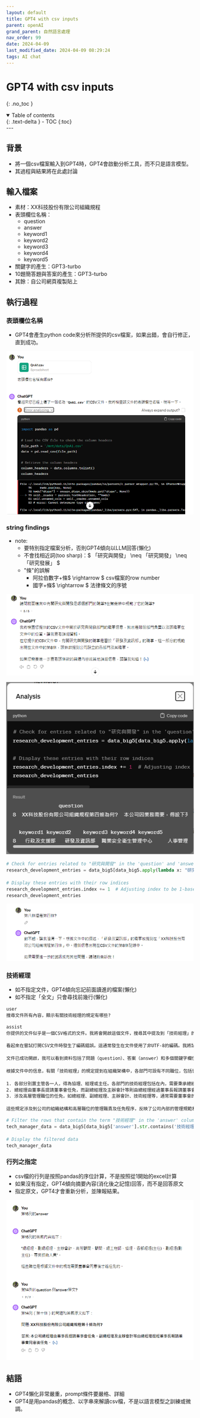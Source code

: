 ```yaml
---
layout: default
title: GPT4 with csv inputs
parent: openAI
grand_parent: 自然語言處理
nav_order: 99
date: 2024-04-09
last_modified_date: 2024-04-09 08:29:24
tags: AI chat
---
```



# GPT4 with csv inputs
{: .no_toc }

<details open markdown="block">
  <summary>
    Table of contents
  </summary>
  {: .text-delta }
- TOC
{:toc}
</details>
---

## 背景

- 將一個csv檔案輸入到GPT4時，GPT4會啟動分析工具，而不只是語言模型。
- 其過程與結果將在此處討論

## 輸入檔案

- 素材：XX科技股份有限公司組織規程
- 表頭欄位名稱：
  - question
  - answer
  - keyword1
  - keyword2
  - keyword3
  - keyword4
  - keyword5
- 關鍵字的產生：GPT3-turbo
- 10題簡答題與答案的產生：GPT3-turbo
- 其餘：自公司網頁複製貼上

## 執行過程

### 表頭欄位名稱

- GPT4會產生python code來分析所提供的csv檔案，如果出錯，會自行修正，直到成功。

![](pngs/2024-04-09-08-38-17.png)

### string findings

- note:
  - 要特別指定檔案分析，否則GPT4傾向以LLM回答(懶化)
  - 不會找相近詞(too sharp)：$ 「研究與開發」 \neq  「研究開發」 \neq 「研究發展」 $
  - "條"的誤解
    - 阿拉伯數字+條$ \rightarrow $ csv檔案的row number
    - 國字+條$ \rightarrow $ 法律條文的序號

 ![](pngs/2024-04-09-08-51-13.png)

![](pngs/2024-04-09-08-52-11.png)

```python
# Check for entries related to "研究與開發" in the 'question' and 'answer' columns
research_development_entries = data_big5[data_big5.apply(lambda x: "研究與開發" in x['question'] or "研究與開發" in x['answer'], axis=1)]

# Display these entries with their row indices
research_development_entries.index += 1  # Adjusting index to be 1-based for user convenience
research_development_entries
```

![](pngs/2024-04-09-08-54-30.png)

### 技術經理

- 如不指定文件，GPT4傾向忘記前面讀進的檔案(懶化)
- 如不指定「全文」只會尋找前幾行(懶化)

```bash
user
搜尋文件所有內容，顯示有關技術經理的規定有哪些?
```

```bash
assist
你提供的文件似乎是一個CSV格式的文件。我將會開啟這個文件，搜尋其中提及到「技術經理」的內容，並展示相關規定。讓我先查看文件的內容結構。

看起來在嘗試打開CSV文件時發生了編碼錯誤。這通常發生在文件使用了非UTF-8的編碼。我將試著使用其他常見的編碼方式來打開這個文件，例如Big5，這是一個在繁體中文文件中常用的編碼方式。讓我再次嘗試。

文件已成功開啟，我可以看到資料包括了問題（question）、答案（answer）和多個關鍵字欄位。為了找到有關「技術經理」的規定，我將搜尋答案欄位中包含「技術經理」的相關內容。讓我來進行這個搜尋。

根據文件中的信息，有關「技術經理」的規定提到在組織架構中，各部門可設有不同職位，包括協理、經理或主任等，這些人員需按照總經理或副總經理的指示來主管各自部門的業務。此外，高層管理職位如技術經理的任免可能需要董事會的同意。下面是具體的條文摘要：

1. 各部分別置主管各一人，得為協理、經理或主任。各部門的技術經理包括在內，需要秉承總經理或副總經理的指示來管理各自的業務 。
2. 總經理由董事長提請董事會任免，而副總經理及主辦會計等則由總經理經過董事長報請董事會同意後任免 。
3. 涉及高層管理職位的任免，如總經理、副總經理、主辦會計、技術經理等，通常需要董事會的同意 。

這些規定涉及到公司的組織結構和高層職位的管理職責及任免程序，反映了公司內部的管理規範和操作流程。如果你需要更詳細的資訊或其他相關內容，請告知。
```

```python
# Filter the rows that contain the term "技術經理" in the 'answer' column
tech_manager_data = data_big5[data_big5['answer'].str.contains('技術經理')]

# Display the filtered data
tech_manager_data
```

### 行列之指定

- csv檔的行列是按照pandas的序位計算，不是按照從1開始的excel計算
- 如果沒有指定，GPT4傾向摘要內容(消化後之記憶)回答，而不是回答原文
- 指定原文，GPT4才會重新分析，並陳報結果。

![](pngs/2024-04-09-09-48-16.png)

## 結語

- GPT4懶化非常嚴重，prompt條件要嚴格、詳細
- GPT4是用pandas的概念、以字串來解讀csv檔，不是以語言模型之訓練或微調。